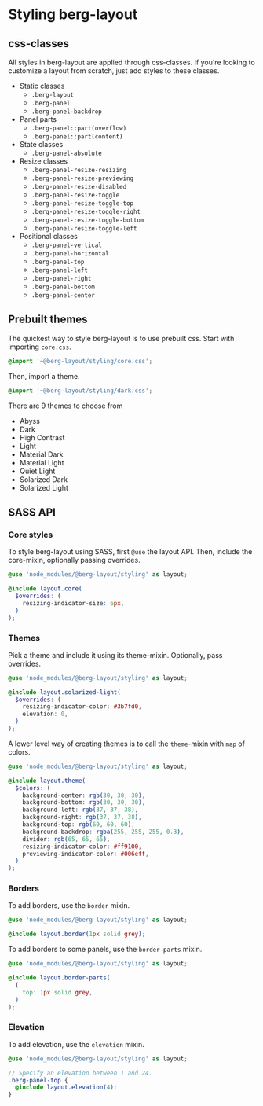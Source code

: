 # Styling berg-layout

## css-classes

All styles in berg-layout are applied through css-classes. If you're looking to customize a layout from scratch, just add styles to these classes.

- Static classes
  - `.berg-layout`
  - `.berg-panel`
  - `.berg-panel-backdrop`
- Panel parts
  - `.berg-panel::part(overflow)`
  - `.berg-panel::part(content)`
- State classes
  - `.berg-panel-absolute`
- Resize classes
  - `.berg-panel-resize-resizing`
  - `.berg-panel-resize-previewing`
  - `.berg-panel-resize-disabled`
  - `.berg-panel-resize-toggle`
  - `.berg-panel-resize-toggle-top`
  - `.berg-panel-resize-toggle-right`
  - `.berg-panel-resize-toggle-bottom`
  - `.berg-panel-resize-toggle-left`
- Positional classes
  - `.berg-panel-vertical`
  - `.berg-panel-horizontal`
  - `.berg-panel-top`
  - `.berg-panel-left`
  - `.berg-panel-right`
  - `.berg-panel-bottom`
  - `.berg-panel-center`

## Prebuilt themes

The quickest way to style berg-layout is to use prebuilt css. Start with importing `core.css`.

```css
@import '~@berg-layout/styling/core.css';
```

Then, import a theme.

```css
@import '~@berg-layout/styling/dark.css';
```

There are 9 themes to choose from

- Abyss
- Dark
- High Contrast
- Light
- Material Dark
- Material Light
- Quiet Light
- Solarized Dark
- Solarized Light

## SASS API

### Core styles

To style berg-layout using SASS, first `@use` the layout API. Then, include the core-mixin, optionally passing overrides.

```scss
@use 'node_modules/@berg-layout/styling' as layout;

@include layout.core(
  $overrides: (
    resizing-indicator-size: 6px,
  )
);
```

### Themes

Pick a theme and include it using its theme-mixin. Optionally, pass overrides.

```scss
@use 'node_modules/@berg-layout/styling' as layout;

@include layout.solarized-light(
  $overrides: (
    resizing-indicator-color: #3b7fd0,
    elevation: 0,
  )
);
```

A lower level way of creating themes is to call the `theme`-mixin with `map` of colors.

```scss
@use 'node_modules/@berg-layout/styling' as layout;

@include layout.theme(
  $colors: (
    background-center: rgb(30, 30, 30),
    background-bottom: rgb(30, 30, 30),
    background-left: rgb(37, 37, 38),
    background-right: rgb(37, 37, 38),
    background-top: rgb(60, 60, 60),
    background-backdrop: rgba(255, 255, 255, 0.3),
    divider: rgb(65, 65, 65),
    resizing-indicator-color: #ff9100,
    previewing-indicator-color: #006eff,
  )
);
```

### Borders

To add borders, use the `border` mixin.

```scss
@use 'node_modules/@berg-layout/styling' as layout;

@include layout.border(1px solid grey);
```

To add borders to some panels, use the `border-parts` mixin.

```scss
@use 'node_modules/@berg-layout/styling' as layout;

@include layout.border-parts(
  (
    top: 1px solid grey,
  )
);
```

### Elevation

To add elevation, use the `elevation` mixin.

```scss
@use 'node_modules/@berg-layout/styling' as layout;

// Specify an elevation between 1 and 24.
.berg-panel-top {
  @include layout.elevation(4);
}
```
